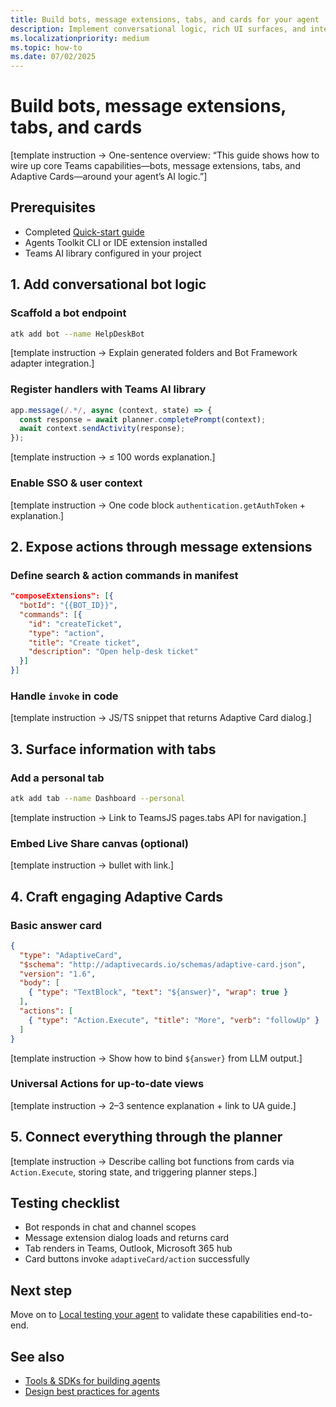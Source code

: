 ```yaml
---
title: Build bots, message extensions, tabs, and cards for your agent  
description: Implement conversational logic, rich UI surfaces, and interaction patterns that bring your AI-powered agent to life in Microsoft Teams.  
ms.localizationpriority: medium  
ms.topic: how-to  
ms.date: 07/02/2025  
---
```

# Build bots, message extensions, tabs, and cards  

[template instruction → One-sentence overview: “This guide shows how to wire up core Teams capabilities—bots, message extensions, tabs, and Adaptive Cards—around your agent’s AI logic.”]

## Prerequisites  

- Completed [Quick-start guide](../get-started/quick-start-build-your-first-agent-outline.md)
- Agents Toolkit CLI or IDE extension installed  
- Teams AI library configured in your project  

## 1. Add conversational bot logic  

### Scaffold a bot endpoint  

```bash
atk add bot --name HelpDeskBot
```  

[template instruction → Explain generated folders and Bot Framework adapter integration.]  

### Register handlers with Teams AI library  

```ts
app.message(/.*/, async (context, state) => {
  const response = await planner.completePrompt(context);
  await context.sendActivity(response);
});
```  

[template instruction → ≤ 100 words explanation.]

### Enable SSO & user context  

[template instruction → One code block `authentication.getAuthToken` + explanation.]

## 2. Expose actions through message extensions  

### Define search & action commands in manifest  

```json
"composeExtensions": [{
  "botId": "{{BOT_ID}}",
  "commands": [{
    "id": "createTicket",
    "type": "action",
    "title": "Create ticket",
    "description": "Open help-desk ticket"
  }]
}]
```  

### Handle `invoke` in code  

[template instruction → JS/TS snippet that returns Adaptive Card dialog.]

## 3. Surface information with tabs  

### Add a personal tab  

```bash
atk add tab --name Dashboard --personal
```  

[template instruction → Link to TeamsJS pages.tabs API for navigation.]  

### Embed Live Share canvas (optional)  

[template instruction → bullet with link.]

## 4. Craft engaging Adaptive Cards  

### Basic answer card  

```json
{
  "type": "AdaptiveCard",
  "$schema": "http://adaptivecards.io/schemas/adaptive-card.json",
  "version": "1.6",
  "body": [
    { "type": "TextBlock", "text": "${answer}", "wrap": true }
  ],
  "actions": [
    { "type": "Action.Execute", "title": "More", "verb": "followUp" }
  ]
}
```  

[template instruction → Show how to bind `${answer}` from LLM output.]

### Universal Actions for up-to-date views  

[template instruction → 2–3 sentence explanation + link to UA guide.]

## 5. Connect everything through the planner  

[template instruction → Describe calling bot functions from cards via `Action.Execute`, storing state, and triggering planner steps.]

## Testing checklist  

- Bot responds in chat and channel scopes  
- Message extension dialog loads and returns card  
- Tab renders in Teams, Outlook, Microsoft 365 hub  
- Card buttons invoke `adaptiveCard/action` successfully  

## Next step  

Move on to [Local testing your agent](../test/local-testing-your-agent-outline.md) to validate these capabilities end-to-end.

## See also  

- [Tools & SDKs for building agents](tools-sdk-for-agents-outline.md)
- [Design best practices for agents](../plan/design-best-practices-for-agents-outline.md)
